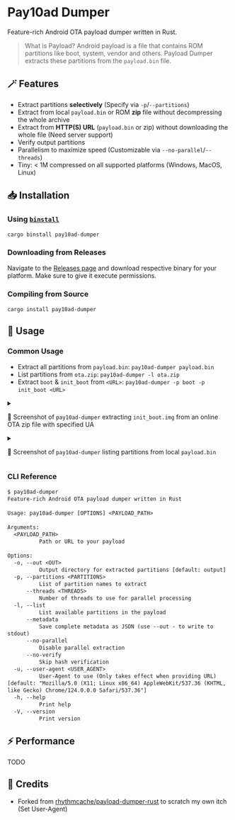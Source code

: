 # Pay10ad Dumper

Feature-rich Android OTA payload dumper written in Rust.

> What is Payload?
> Android payload is a file that contains ROM partitions like boot, system, vendor and others. Payload Dumper extracts these partitions from the `payload.bin` file.

## 🪄 Features

- Extract partitions **selectively** (Specify via `-p`/`--partitions`)
- Extract from local `payload.bin` or ROM **zip** file without decompressing the whole archive
- Extract from **HTTP(S) URL** (`payload.bin` or zip) without downloading the whole file (Need server support)
- Verify output partitions
- Parallelism to maximize speed (Customizable via `--no-parallel`/`--threads`)
- Tiny: < 1M compressed on all supported platforms (Windows, MacOS, Linux)

## 📥 Installation

### Using [`binstall`](https://github.com/cargo-bins/cargo-binstall)

```shell
cargo binstall pay10ad-dumper
```

### Downloading from Releases

Navigate to the [Releases page](https://github.com/PRO-2684/pay10ad-dumper/releases) and download respective binary for your platform. Make sure to give it execute permissions.

### Compiling from Source

```shell
cargo install pay10ad-dumper
```

## 📖 Usage

### Common Usage

- Extract all partitions from `payload.bin`: `pay10ad-dumper payload.bin`
- List partitions from `ota.zip`: `pay10ad-dumper -l ota.zip`
- Extract `boot` & `init_boot` from `<URL>`: `pay10ad-dumper -p boot -p init_boot <URL>`

<details><summary>

📸 Screenshot of `pay10ad-dumper` extracting `init_boot.img` from an online OTA zip file with specified UA

</summary>

![sample-online-zip.png](images/sample-online-zip.png)

</details>

<details><summary>

📸 Screenshot of `pay10ad-dumper` listing partitions from local `payload.bin`

</summary>

![sample-local-list](images/sample-local-list.png)

</details>

### CLI Reference

```shell
$ pay10ad-dumper
Feature-rich Android OTA payload dumper written in Rust

Usage: pay10ad-dumper [OPTIONS] <PAYLOAD_PATH>

Arguments:
  <PAYLOAD_PATH>
          Path or URL to your payload

Options:
  -o, --out <OUT>
          Output directory for extracted partitions [default: output]
  -p, --partitions <PARTITIONS>
          List of partition names to extract
      --threads <THREADS>
          Number of threads to use for parallel processing
  -l, --list
          List available partitions in the payload
      --metadata
          Save complete metadata as JSON (use --out - to write to stdout)
      --no-parallel
          Disable parallel extraction
      --no-verify
          Skip hash verification
  -u, --user-agent <USER_AGENT>
          User-Agent to use (Only takes effect when providing URL) [default: "Mozilla/5.0 (X11; Linux x86_64) AppleWebKit/537.36 (KHTML, like Gecko) Chrome/124.0.0.0 Safari/537.36"]
  -h, --help
          Print help
  -V, --version
          Print version
```

## ⚡ Performance

TODO

## 🎉 Credits

- Forked from [rhythmcache/payload-dumper-rust](https://github.com/rhythmcache/payload-dumper-rust) to scratch my own itch (Set User-Agent)

